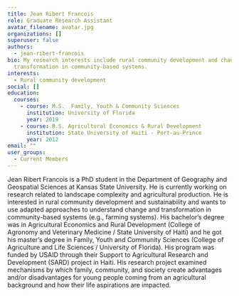 ```yaml
---
title: Jean Ribert Francois
role: Graduate Research Assistant
avatar_filename: avatar.jpg
organizations: []
superuser: false
authors:
  - jean-ribert-francois
bio: My research interests include rural community development and change and
  transformation in community-based systems.
interests:
  - Rural community development
social: []
education:
  courses:
    - course: M.S.  Family, Youth & Community Sciences
      institution: University of Florida
      year: 2019
    - course: B.S. Agricultural Economics & Rural Development
      institution: State University of Haiti - Port-au-Prince
      year: 2012
email: ""
user_groups:
  - Current Members
---
```

Jean Ribert Francois is a PhD student in the Department of Geography and Geospatial Sciences at Kansas State University. He is currently working on research related to landscape complexity and agricultural production. He is interested in rural community development and sustainability and wants to use adapted approaches to understand change and transformation in community-based systems (e.g., farming systems). His bachelor’s degree was in Agricultural Economics and Rural Development (College of Agronomy and Veterinary Medicine / State University of Haiti) and he got his master’s degree in Family, Youth and Community Sciences (College of Agriculture and Life Sciences / University of Florida). His program was funded by USAID through their Support to Agricultural Research and Development (SARD) project in Haiti. His research project examined mechanisms by which family, community, and society create advantages and/or disadvantages for young people coming from an agricultural background and how their life aspirations are impacted.

<!--EndFragment-->
